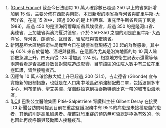1. ([Ouest France](https://bit.ly/2VcdbUQ)) 截至今日法國每 10 萬人確診數已超過 250 以上的省累計增加到 15 個，主要分佈在西部與南部，本日新增的兩省為隆河省與庇里牛斯-大西洋省。在這 15 省中，超過 600 的是上科西嘉、東庇里牛斯省與馬丁尼克 (988)，超過 450 的是濱海阿爾卑斯省與埃侯省，超過 350 的是隆河口省、奧德省、上加龍省與濱海夏洪德省，介於 250-350 之間的則是庇里牛斯-大西洋省、隆河省、朗德省、瓦爾省、留尼旺與吉宏德省。
1. 新阿基坦大區地區衛生局截至今日在朗德省發現將近 30 起的群聚感染，其中有 60% 來自於營地、酒吧與餐廳。在這區內尤其是沿海地區的每 10 萬人確診數急遽上升，四天內從 124 增加到 274 例。根據地方衛生局表示還需等候兩週看看是否高確診數會對醫院造成影響，目前該區的住院人數中有三位在重症監護，皆無接種疫苗。
1. 因應每 10 萬人確診數大幅上升已超過 300 (314)，吉宏德省 (Gironde) 宣布實施新的限制措施，也就是在人口集中地區必須強制配戴口罩，包括波爾多市中心、利布爾納、聖艾美濃、濱海蘇拉克到拉泰斯特德比克一帶的城市沿海地區。
1. ([LCI](https://bit.ly/3733pqL)) 巴黎公立醫院集團 Pitié-Salpêtrière 腎臟科主任 Gilbert Deray 在接受 LCI 新聞台訪問時提到目前在重症監護服務中有 95%的病患是未接種疫苗的患者，其他的則是高風險患者。疫苗對於重症的預防無可否認是極為有效的，他也因此再度呼籲與鼓勵國人接種疫苗。
